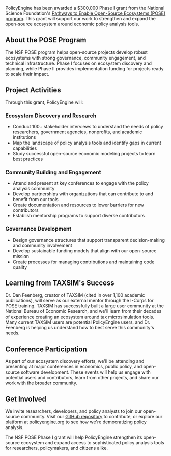 PolicyEngine has been awarded a $300,000 Phase I grant from the National Science Foundation's [Pathways to Enable Open-Source Ecosystems (POSE) program](https://new.nsf.gov/funding/opportunities/pathways-enable-open-source-ecosystems-pose). This grant will support our work to strengthen and expand the open-source ecosystem around economic policy analysis tools.

## About the POSE Program

The NSF POSE program helps open-source projects develop robust ecosystems with strong governance, community engagement, and technical infrastructure. Phase I focuses on ecosystem discovery and planning, while Phase II provides implementation funding for projects ready to scale their impact.

## Project Activities

Through this grant, PolicyEngine will:

### Ecosystem Discovery and Research

- Conduct 100+ stakeholder interviews to understand the needs of policy researchers, government agencies, nonprofits, and academic institutions
- Map the landscape of policy analysis tools and identify gaps in current capabilities
- Study successful open-source economic modeling projects to learn best practices

### Community Building and Engagement

- Attend and present at key conferences to engage with the policy analysis community
- Develop partnerships with organizations that can contribute to and benefit from our tools
- Create documentation and resources to lower barriers for new contributors
- Establish mentorship programs to support diverse contributors

### Governance Development

- Design governance structures that support transparent decision-making and community involvement
- Develop sustainable funding models that align with our open-source mission
- Create processes for managing contributions and maintaining code quality

## Learning from TAXSIM's Success

Dr. Dan Feenberg, creator of TAXSIM (cited in over 1,100 academic publications), will serve as our external mentor through the I-Corps for POSE training. TAXSIM has successfully built a large user community at the National Bureau of Economic Research, and we'll learn from their decades of experience creating an ecosystem around tax microsimulation tools. Many current TAXSIM users are potential PolicyEngine users, and Dr. Feenberg is helping us understand how to best serve this community's needs.

## Conference Participation

As part of our ecosystem discovery efforts, we'll be attending and presenting at major conferences in economics, public policy, and open-source software development. These events will help us engage with potential users and contributors, learn from other projects, and share our work with the broader community.

## Get Involved

We invite researchers, developers, and policy analysts to join our open-source community. Visit our [GitHub repository](https://github.com/PolicyEngine) to contribute, or explore our platform at [policyengine.org](https://policyengine.org) to see how we're democratizing policy analysis.

The NSF POSE Phase I grant will help PolicyEngine strengthen its open-source ecosystem and expand access to sophisticated policy analysis tools for researchers, policymakers, and citizens alike.

